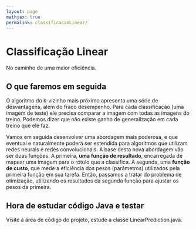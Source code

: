 ```yaml
---
layout: page
mathjax: true
permalink: classificacaoLinear/
---
```



# Classificação Linear


No caminho de uma maior eficiência.


## O que faremos em seguida


O algoritmo do k-vizinho mais próximo apresenta uma série de desvantagens, além do fraco desempenho. Para cada classificação (uma imagem de teste)
ele precisa comparar a imagem com todas as imagens do treino. Podemos dizer que não existe ganho de generalização em cada treino que ele faz.  

Vamos em seguida desenvolver uma abordagem mais poderosa, e que eventual e naturalmente poderá ser estendida para algoritmos que utilizam redes
neurais e redes convolucionais. A base desta nova abordagem vão ser duas funções. A primeira, **uma função de resultado**, encarregada de mapear
uma imagem para o rótulo que a classifica. A segunda, uma **função de custo**, que mede a eficiência dos pesos (parâmetros) utilizados pela
primeira função em sua tarefa. Então, passamos a tratar do problema de otimização, utilizando os resultados da segunda função para ajustar os
pesos da primeira.

## Hora de estudar código Java e testar

Visite a área de código do projeto, estude a classe LinearPrediction.java.

